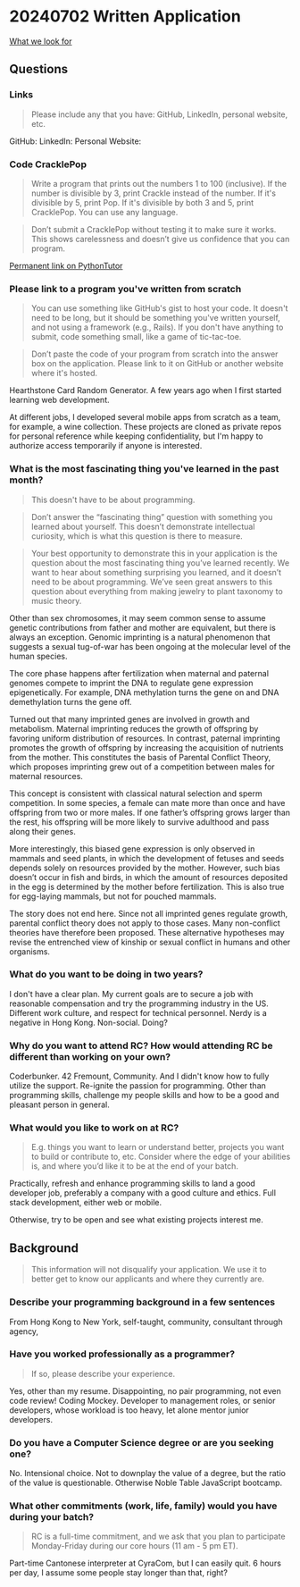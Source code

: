 # 20240702 Written Application

[What we look for](https://www.recurse.com/what-we-look-for)

## Questions

### Links

> Please include any that you have: GitHub, LinkedIn, personal website, etc.

GitHub: 
LinkedIn: 
Personal Website: 

### Code CracklePop

> Write a program that prints out the numbers 1 to 100 (inclusive). If the number is divisible by 3, print Crackle instead of the number. If it's divisible by 5, print Pop. If it's divisible by both 3 and 5, print CracklePop. You can use any language.
<!--  -->
> Don’t submit a CracklePop without testing it to make sure it works. This shows carelessness and doesn’t give us confidence that you can program.

[Permanent link on PythonTutor](https://pythontutor.com/render.html#code=i%20%3D%201%0A%0Awhile%20i%20%3C%3D%20100%3A%0A%20%20%20%20isDivisibleBy5%20%3D%20i%20%25%205%20%3D%3D%200%0A%20%20%20%20isDivisibleBy3%20%3D%20i%20%25%203%20%3D%3D%200%0A%0A%20%20%20%20if%20isDivisibleBy5%20and%20isDivisibleBy3%3A%0A%20%20%20%20%20%20%20%20print%28%22CracklePop%22%29%0A%20%20%20%20elif%20isDivisibleBy5%3A%0A%20%20%20%20%20%20%20%20print%28%22Pop%22%29%0A%20%20%20%20elif%20isDivisibleBy3%3A%0A%20%20%20%20%20%20%20%20print%28%22Crackle%22%29%0A%20%20%20%20else%3A%0A%20%20%20%20%20%20%20%20print%28i%29%0A%0A%20%20%20%20i%20%2B%3D%201&cumulative=false&curInstr=776&heapPrimitives=nevernest&mode=display&origin=opt-frontend.js&py=3&rawInputLstJSON=%5B%5D&textReferences=false)

### Please link to a program you've written from scratch

> You can use something like GitHub's gist to host your code. It doesn't need to be long, but it should be something you've written yourself, and not using a framework (e.g., Rails). If you don't have anything to submit, code something small, like a game of tic-tac-toe.
<!--  -->
> Don’t paste the code of your program from scratch into the answer box on the application. Please link to it on GitHub or another website where it's hosted.

Hearthstone Card Random Generator. A few years ago when I first started learning web development.

At different jobs, I developed several mobile apps from scratch as a team, for example, a wine collection. These projects are cloned as private repos for personal reference while keeping confidentiality, but I'm happy to authorize access temporarily if anyone is interested.

### What is the most fascinating thing you've learned in the past month?

> This doesn't have to be about programming.
<!-- > -->
> Don’t answer the “fascinating thing” question with something you learned about yourself. This doesn’t demonstrate intellectual curiosity, which is what this question is there to measure.
<!--  -->
> Your best opportunity to demonstrate this in your application is the question about the most fascinating thing you’ve learned recently. We want to hear about something surprising you learned, and it doesn’t need to be about programming. We’ve seen great answers to this question about everything from making jewelry to plant taxonomy to music theory.

Other than sex chromosomes, it may seem common sense to assume genetic contributions from father and mother are equivalent, but there is always an exception. Genomic imprinting is a natural phenomenon that suggests a sexual tug-of-war has been ongoing at the molecular level of the human species.

The core phase happens after fertilization when maternal and paternal genomes compete to imprint the DNA to regulate gene expression epigenetically. For example, DNA methylation turns the gene on and DNA demethylation turns the gene off.

Turned out that many imprinted genes are involved in growth and metabolism. Maternal imprinting reduces the growth of offspring by favoring uniform distribution of resources. In contrast, paternal imprinting promotes the growth of offspring by increasing the acquisition of nutrients from the mother. This constitutes the basis of Parental Conflict Theory, which proposes imprinting grew out of a competition between males for maternal resources.

This concept is consistent with classical natural selection and sperm competition. In some species, a female can mate more than once and have offspring from two or more males. If one father’s offspring grows larger than the rest, his offspring will be more likely to survive adulthood and pass along their genes.

More interestingly, this biased gene expression is only observed in mammals and seed plants, in which the development of fetuses and seeds depends solely on resources provided by the mother. However, such bias doesn’t occur in fish and birds, in which the amount of resources deposited in the egg is determined by the mother before fertilization. This is also true for egg-laying mammals, but not for pouched mammals.

The story does not end here. Since not all imprinted genes regulate growth, parental conflict theory does not apply to those cases. Many non-conflict theories have therefore been proposed. These alternative hypotheses may revise the entrenched view of kinship or sexual conflict in humans and other organisms.

### What do you want to be doing in two years?

I don't have a clear plan. My current goals are to secure a job with reasonable compensation and try the programming industry in the US. Different work culture, and respect for technical personnel. Nerdy is a negative in Hong Kong. Non-social. Doing?

### Why do you want to attend RC? How would attending RC be different than working on your own?

Coderbunker. 42 Fremount, Community. And I didn't know how to fully utilize the support. Re-ignite the passion for programming. Other than programming skills, challenge my people skills and how to be a good and pleasant person in general.

### What would you like to work on at RC?

> E.g. things you want to learn or understand better, projects you want to build or contribute to, etc. Consider where the edge of your abilities is, and where you’d like it to be at the end of your batch.

Practically, refresh and enhance programming skills to land a good developer job, preferably a company with a good culture and ethics. Full stack development, either web or mobile.

Otherwise, try to be open and see what existing projects interest me.

## Background

> This information will not disqualify your application. We use it to better get to know our applicants and where they currently are.

### Describe your programming background in a few sentences

From Hong Kong to New York, self-taught, community, consultant through agency, 

### Have you worked professionally as a programmer?

> If so, please describe your experience.

Yes, other than my resume. Disappointing, no pair programming, not even code review! Coding Mockey. Developer to management roles, or senior developers, whose workload is too heavy, let alone mentor junior developers.

### Do you have a Computer Science degree or are you seeking one?

No. Intensional choice. Not to downplay the value of a degree, but the ratio of the value is questionable. Otherwise Noble Table JavaScript bootcamp.

### What other commitments (work, life, family) would you have during your batch?

> RC is a full-time commitment, and we ask that you plan to participate Monday-Friday during our core hours (11 am - 5 pm ET).

Part-time Cantonese interpreter at CyraCom, but I can easily quit. 6 hours per day, I assume some people stay longer than that, right?
